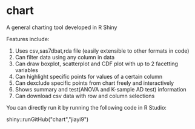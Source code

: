 # chart
A general charting tool developed in R Shiny

Features include:
1. Uses csv,sas7dbat,rda file (easily extensible to other formats in code)
2. Can filter data using any column in data
3. Can draw boxplot, scatterplot and CDF plot with up to 2 facetting variables
4. Can highlight specific points for values of a certain column
5. Can dexclude specific points from chart freely and interactively 
6. Shows summary and test(ANOVA and K-sample AD test) information
7. Can download csv data with row and column selections

You can directly run it by running the following code in R Studio:

shiny::runGitHub("chart","jiayi9")
